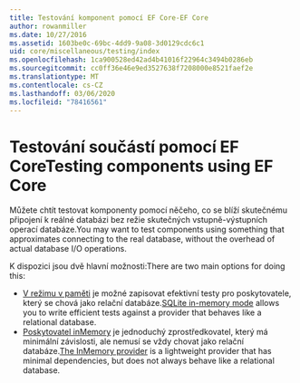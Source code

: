 ```yaml
---
title: Testování komponent pomocí EF Core-EF Core
author: rowanmiller
ms.date: 10/27/2016
ms.assetid: 1603be0c-69bc-4dd9-9a08-3d0129cdc6c1
uid: core/miscellaneous/testing/index
ms.openlocfilehash: 1ca900528ed42ad4b41016f22964c3494b0286eb
ms.sourcegitcommit: cc0ff36e46e9ed3527638f7208000e8521faef2e
ms.translationtype: MT
ms.contentlocale: cs-CZ
ms.lasthandoff: 03/06/2020
ms.locfileid: "78416561"
---
```

# <a name="testing-components-using-ef-core"></a><span data-ttu-id="ce74a-102">Testování součástí pomocí EF Core</span><span class="sxs-lookup"><span data-stu-id="ce74a-102">Testing components using EF Core</span></span>

<span data-ttu-id="ce74a-103">Můžete chtít testovat komponenty pomocí něčeho, co se blíží skutečnému připojení k reálné databázi bez režie skutečných vstupně-výstupních operací databáze.</span><span class="sxs-lookup"><span data-stu-id="ce74a-103">You may want to test components using something that approximates connecting to the real database, without the overhead of actual database I/O operations.</span></span>

<span data-ttu-id="ce74a-104">K dispozici jsou dvě hlavní možnosti:</span><span class="sxs-lookup"><span data-stu-id="ce74a-104">There are two main options for doing this:</span></span>

* <span data-ttu-id="ce74a-105">[V režimu v paměti](sqlite.md) je možné zapisovat efektivní testy pro poskytovatele, který se chová jako relační databáze.</span><span class="sxs-lookup"><span data-stu-id="ce74a-105">[SQLite in-memory mode](sqlite.md) allows you to write efficient tests against a provider that behaves like a relational database.</span></span>
* <span data-ttu-id="ce74a-106">[Poskytovatel inMemory](in-memory.md) je jednoduchý zprostředkovatel, který má minimální závislosti, ale nemusí se vždy chovat jako relační databáze.</span><span class="sxs-lookup"><span data-stu-id="ce74a-106">[The InMemory provider](in-memory.md) is a lightweight provider that has minimal dependencies, but does not always behave like a relational database.</span></span>

